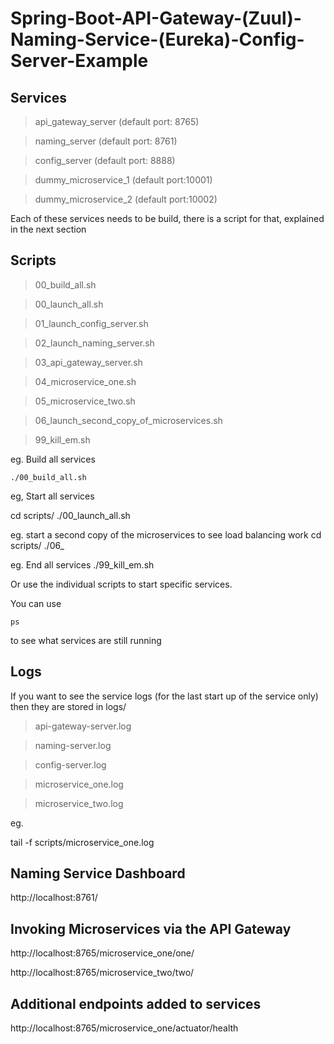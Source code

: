 # Spring-Boot-API-Gateway-(Zuul)-Naming-Service-(Eureka)-Config-Server-Example

## Services

>api_gateway_server  (default port: 8765)

>naming_server       (default port: 8761)

>config_server       (default port: 8888)

>dummy_microservice_1  (default port:10001)

>dummy_microservice_2  (default port:10002)

Each of these services needs to be build, there is a script for that, 
explained in the next section

## Scripts  

>00_build_all.sh

>00_launch_all.sh

>01_launch_config_server.sh

>02_launch_naming_server.sh

>03_api_gateway_server.sh

>04_microservice_one.sh

>05_microservice_two.sh

>06_launch_second_copy_of_microservices.sh

>99_kill_em.sh

eg. Build all services

```cd scripts/
./00_build_all.sh
```

eg, Start all services

cd scripts/
./00_launch_all.sh


eg. start a second copy of the microservices to see load balancing work
cd scripts/
./06_

eg. End all services
./99_kill_em.sh

Or use the individual scripts to start specific services.

You can use 

```ps```

to see what services are still running

## Logs

If you want to see the service logs (for the last start up of the service only) then they are stored in logs/

>api-gateway-server.log

>naming-server.log

>config-server.log

>microservice_one.log

>microservice_two.log

eg.

tail -f scripts/microservice_one.log

## Naming Service Dashboard

http://localhost:8761/

## Invoking Microservices via the API Gateway

http://localhost:8765/microservice_one/one/

http://localhost:8765/microservice_two/two/

## Additional endpoints added to services

http://localhost:8765/microservice_one/actuator/health


